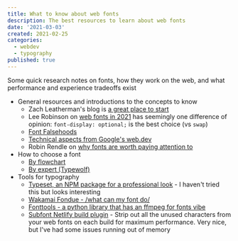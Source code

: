 ```yaml
---
title: What to know about web fonts
description: The best resources to learn about web fonts
date: '2021-03-03'
created: 2021-02-25
categories:
  - webdev
  - typography
published: true
---
```


Some quick research notes on fonts, how they work on the web, and what performance and experience tradeoffs exist

- General resources and introductions to the concepts to know
  - Zach Leatherman's blog is [a great place to start](https://www.zachleat.com/web/css-tricks-web-fonts/)
  - Lee Robinson on [web fonts in 2021](https://leerob.io/blog/fonts) has seemingly one difference of opinion: `font-display: optional;` is the best choice (vs `swap`)
  - [Font Falsehoods](https://github.com/RoelN/Font-Falsehoods)
  - [Technical aspects from Google's web.dev](https://web.dev/fast/#optimize-webfonts)
  - Robin Rendle on [why fonts are worth paying attention to](https://www.robinrendle.com/notes/in-defense-of-webfonts)
- How to choose a font
  - [By flowchart](https://www.labnol.org/home/choose-fonts-with-flowchart/13488/)
  - [By expert (Typewolf)](https://www.typewolf.com/recommendations)
- Tools for typography
  - [Typeset, an NPM package for a professional look](https://github.com/davidmerfield/Typeset) - I haven't tried this but looks interesting
  - [Wakamai Fondue - /what can my font do/](https://wakamaifondue.com/)
  - [Fonttools - a python library that has an ffmpeg for fonts vibe](https://github.com/fonttools/fonttools)
  - [Subfont Netlify build plugin](https://github.com/munter/netlify-plugin-subfont) - Strip out all the unused characters from your web fonts on each build for maximum performance. Very nice, but I've had some issues running out of memory

